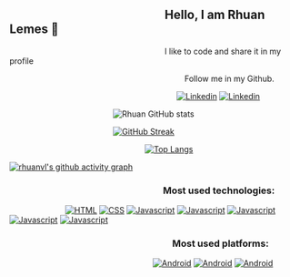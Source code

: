 ## &ensp;&ensp;&ensp;&ensp;&ensp;&ensp;&ensp;&ensp;&ensp;&ensp;&ensp;&ensp;&ensp;&ensp;&ensp;&ensp;&ensp;&ensp;&ensp;&ensp;&ensp;&ensp;&ensp;&ensp;&ensp;&ensp;Hello, I am Rhuan Lemes 👋
   &ensp;&ensp;&ensp;&ensp;&ensp;&ensp;&ensp;&ensp;&ensp;&ensp;&ensp;&ensp;&ensp;&ensp;&ensp;&ensp;&ensp;&ensp;&ensp;&ensp;&ensp;&ensp;&ensp;&ensp;&ensp;&ensp;&ensp;&ensp;&ensp;&ensp;&ensp;&ensp;&ensp;&ensp;&ensp;&ensp;&ensp;&ensp;&ensp;I like to code and share it in my profile


&ensp;&ensp;&ensp;&ensp;&ensp;&ensp;&ensp;&ensp;&ensp;&ensp;&ensp;&ensp;&ensp;&ensp;&ensp;&ensp;&ensp;&ensp;&ensp;&ensp;&ensp;&ensp;&ensp;&ensp;&ensp;&ensp;&ensp;&ensp;&ensp;&ensp;&ensp;&ensp;&ensp;&ensp;&ensp;&ensp;&ensp;&ensp;&ensp;&ensp;&ensp;&ensp;&ensp;&ensp;Follow me in my Github.

&ensp;&ensp;&ensp;&ensp;&ensp;&ensp;&ensp;&ensp;&ensp;&ensp;&ensp;&ensp;&ensp;&ensp;&ensp;&ensp;&ensp;&ensp;&ensp;&ensp;&ensp;&ensp;&ensp;&ensp;&ensp;&ensp;&ensp;&ensp;&ensp;&ensp;&ensp;&ensp;&ensp;&ensp;&ensp;&ensp;&ensp;&ensp;&ensp;&ensp;&ensp;&ensp;[![Linkedin](https://img.shields.io/badge/LinkedIn-0077B5?style=for-the-badge&logo=linkedin&logoColor=white)](https://www.linkedin.com/in/rhuan-lemes-a93934196/) [![Linkedin](https://img.shields.io/badge/Discord-7289DA?style=for-the-badge&logo=discord&logoColor=white
)](https://discord.com/channels/Rhuan#9181) 
 

&ensp;&ensp;&ensp;&ensp;&ensp;&ensp;&ensp;&ensp;&ensp;&ensp;&ensp;&ensp;&ensp;&ensp;&ensp;&ensp;&ensp;&ensp;&ensp;&ensp;&ensp;&ensp;&ensp;&ensp;&ensp;&ensp;![Rhuan GitHub stats](https://github-readme-stats.vercel.app/api?username=rhuanvl&show_icons=true&theme=blue-green) 

&ensp;&ensp;&ensp;&ensp;&ensp;&ensp;&ensp;&ensp;&ensp;&ensp;&ensp;&ensp;&ensp;&ensp;&ensp;&ensp;&ensp;&ensp;&ensp;&ensp;&ensp;&ensp;&ensp;&ensp;&ensp;&ensp;[![GitHub Streak](https://github-readme-streak-stats.herokuapp.com/?user=rhuanvl&theme=blue-green)](https://git.io/streak-stats)

&ensp;&ensp;&ensp;&ensp;&ensp;&ensp;&ensp;&ensp;&ensp;&ensp;&ensp;&ensp;&ensp;&ensp;&ensp;&ensp;&ensp;&ensp;&ensp;&ensp;&ensp;&ensp;&ensp;&ensp;&ensp;&ensp;&ensp;&ensp;&ensp;&ensp;&ensp;&ensp;&ensp;&ensp;[![Top Langs](https://github-readme-stats.vercel.app/api/top-langs/?username=rhuanvl&layout=compact&theme=blue-green)](https://github.com/RhuanVL?tab=repositories)

[![rhuanvl's github activity graph](https://activity-graph.herokuapp.com/graph?username=rhuanvl&theme=react-dark)](https://github.com/ashutosh00710/github-readme-activity-graph)


### &ensp;&ensp;&ensp;&ensp;&ensp;&ensp;&ensp;&ensp;&ensp;&ensp;&ensp;&ensp;&ensp;&ensp;&ensp;&ensp;&ensp;&ensp;&ensp;&ensp;&ensp;&ensp;&ensp;&ensp;&ensp;&ensp;&ensp;&ensp;&ensp;&ensp;&ensp;&ensp;&ensp;Most used technologies:

&ensp;&ensp;&ensp;&ensp;&ensp;&ensp;&ensp;&ensp;&ensp;&ensp;&ensp;&ensp;&ensp;&ensp;[![HTML](https://img.shields.io/badge/HTML5-E34F26?style=for-the-badge&logo=html5&logoColor=white
)]() [![CSS](https://img.shields.io/badge/CSS3-1572B6?style=for-the-badge&logo=css3&logoColor=white
)]() [![Javascript](https://img.shields.io/badge/JavaScript-F7DF1E?style=for-the-badge&logo=javascript&logoColor=black
)]() [![Javascript](https://img.shields.io/badge/Bootstrap-563D7C?style=for-the-badge&logo=bootstrap&logoColor=white
)]() [![Javascript](https://img.shields.io/badge/Java-ED8B00?style=for-the-badge&logo=java&logoColor=white
)]() [![Javascript](https://img.shields.io/badge/React-20232A?style=for-the-badge&logo=react&logoColor=61DAFB
)]() [![Javascript](https://img.shields.io/badge/C-00599C?style=for-the-badge&logo=c&logoColor=white
)]() 

### &ensp;&ensp;&ensp;&ensp;&ensp;&ensp;&ensp;&ensp;&ensp;&ensp;&ensp;&ensp;&ensp;&ensp;&ensp;&ensp;&ensp;&ensp;&ensp;&ensp;&ensp;&ensp;&ensp;&ensp;&ensp;&ensp;&ensp;&ensp;&ensp;&ensp;&ensp;&ensp;&ensp;&ensp;&ensp;Most used platforms:

&ensp;&ensp;&ensp;&ensp;&ensp;&ensp;&ensp;&ensp;&ensp;&ensp;&ensp;&ensp;&ensp;&ensp;&ensp;&ensp;&ensp;&ensp;&ensp;&ensp;&ensp;&ensp;&ensp;&ensp;&ensp;&ensp;&ensp;&ensp;&ensp;&ensp;&ensp;&ensp;&ensp;&ensp;&ensp;&ensp;[![Android](https://img.shields.io/badge/Android-3DDC84?style=for-the-badge&logo=android&logoColor=white
)]() [![Android](https://img.shields.io/badge/Windows-0078D6?style=for-the-badge&logo=windows&logoColor=white
)]() [![Android](https://img.shields.io/badge/Ubuntu-E95420?style=for-the-badge&logo=ubuntu&logoColor=white
)]() 


<!---
RhuanVL/RhuanVL is a ✨ special ✨ repository because its `README.md` (this file) appears on your GitHub profile.
You can click the Preview link to take a look at your changes.
--->
